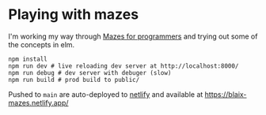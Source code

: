 # Playing with mazes

I'm working my way through [Mazes for programmers](https://guide.elm-lang.org/install/elm.html)
and trying out some of the concepts in elm.

```
npm install
npm run dev # live reloading dev server at http://localhost:8000/
npm run debug # dev server with debuger (slow)
npm run build # prod build to public/
```

Pushed to `main` are auto-deployed to
[netlify](https://app.netlify.com/sites/blaix-mazes/overview)
and available at <https://blaix-mazes.netlify.app/>
